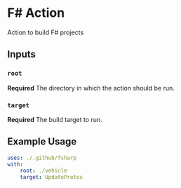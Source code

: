 # F# Action
Action to build F# projects

## Inputs

### `root`
**Required** The directory in which the action should be run.

### `target`
**Required** The build target to run.

## Example Usage
```yaml
uses: ./.github/fsharp
with:
    root: ./vehicle
    target: UpdateProtos
```
